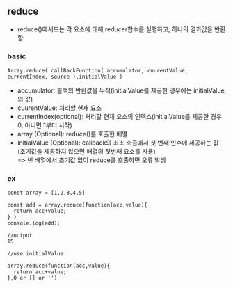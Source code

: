 ## reduce
+ reduce()메서드는 각 요소에 대해 reducer합수를 실행하고, 하나의 결과값을 반환함
### basic
```
Array.reduce( callBackFunction( accumulator, cuurentValue, currentIndex, source ),initialValue )
```
+ accumulator: 콜백의 반환값을 누적(initialValue를 제공한 경우에는 initialValue의 값)
+ cuurentValue: 처리할 현재 요소
+ currentIndex(optional): 처리할 현재 요소의 인덱스(initialValue를 제공한 경우 0, 아니면 1부터 시작)
+ array (Optional): reduce()를 호출한 배열
+ initialValue (Optional): callback의 최초 호출에서 첫 번째 인수에 제공하는 값(초기값을 제공하지 않으면 배열의 첫번째 요소를 사용)<br/>
=> 빈 배열에서 초기값 없이 reduce를 호출하면 오류 발생
### ex
```
const array = [1,2,3,4,5]

const add = array.reduce(function(acc,value){
  return acc+value;
} )
console.log(add);

//output
15
```
```
//use initialValue

array.reduce(function(acc,value){
  return acc+value;
},0 or [] or '')
```
